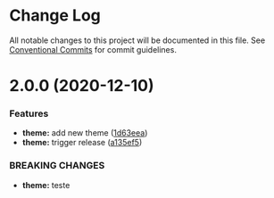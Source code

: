 # Change Log

All notable changes to this project will be documented in this file.
See [Conventional Commits](https://conventionalcommits.org) for commit guidelines.

# 2.0.0 (2020-12-10)


### Features

* **theme:** add new theme ([1d63eea](https://github.com/mverissimo/lerna-workflow/commit/1d63eea0917fca74b034c3e6ae468d4d139102ec))
* **theme:** trigger release ([a135ef5](https://github.com/mverissimo/lerna-workflow/commit/a135ef5caae2eccffba67fcbd78811af72d8e3d2))


### BREAKING CHANGES

* **theme:** teste
